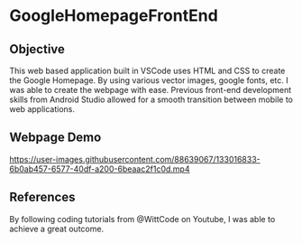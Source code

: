 # GoogleHomepageFrontEnd

## Objective
This web based application built in VSCode uses HTML and CSS to create the Google Homepage.
By using various vector images, google fonts, etc. I was able to create the webpage with ease. 
Previous front-end development skills from Android Studio allowed for a smooth transition between mobile to web applications.

## Webpage Demo
https://user-images.githubusercontent.com/88639067/133016833-6b0ab457-6577-40df-a200-6beaac2f1c0d.mp4

## References
By following coding tutorials from @WittCode on Youtube, I was able to achieve a great outcome.
